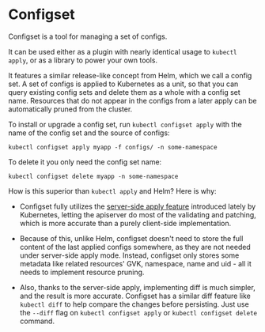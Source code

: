 # Configset

Configset is a tool for managing a set of configs.

It can be used either as a plugin with nearly identical usage to `kubectl apply`, or as a library to power your own tools.

It features a similar release-like concept from Helm, which we call a config set. A set of configs is applied to Kubernetes as a unit, so that you can query existing config sets and delete them as a whole with a config set name. Resources that do not appear in the configs from a later apply can be automatically pruned from the cluster.

To install or upgrade a config set, run `kubectl configset apply` with the name of the config set and the source of configs:

```
kubectl configset apply myapp -f configs/ -n some-namespace
```

To delete it you only need the config set name:

```
kubectl configset delete myapp -n some-namespace
```

How is this superior than `kubectl apply` and Helm? Here is why:

- Configset fully utilizes the [server-side apply feature](https://kubernetes.io/docs/reference/using-api/server-side-apply/) introduced lately by Kubernetes, letting the apiserver do most of the validating and patching, which is more accurate than a purely client-side implementation.

- Because of this, unlike Helm, configset doesn't need to store the full content of the last applied configs somewhere, as they are not needed under server-side apply mode. Instead, configset only stores some metadata like related resources' GVK, namespace, name and uid - all it needs to implement resource pruning.

- Also, thanks to the server-side apply, implementing diff is much simpler, and the result is more accurate. Configset has a similar diff feature like `kubectl diff` to help compare the changes before persisting. Just use the `--diff` flag on `kubectl configset apply` or `kubectl configset delete` command.
